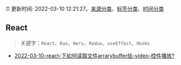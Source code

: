 :alarm_clock: 更新时间: 2022-03-10 12:21:27。[来源分类](../README.md)、[标签分类](../TAGS.md)、[时间分类](../TIMELINE.md)

## React


> 关键字：`React`、`Rax`、`Nerv`、`Redux`、`useEffect`、`Hooks`



- [2022-03-10-react-下如何读取文件arrarybuffer给-video-控件播放?](https://www.v2ex.com/t/839473) 